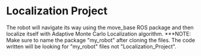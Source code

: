 # Localization Project

The robot will navigate its way using the move_base ROS package and then localize itself with Adaptive Monte Carlo Localization algorithm. 
***NOTE: Make sure to name the package "my_robot" after cloning the files. The code written will be looking for "my_robot" files not "Localization_Project". 
